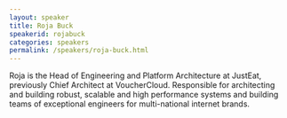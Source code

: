 ```yaml
---
layout: speaker
title: Roja Buck
speakerid: rojabuck
categories: speakers
permalink: /speakers/roja-buck.html
---
```


Roja is the Head of Engineering and Platform Architecture at JustEat, previously Chief Architect 
at VoucherCloud. Responsible for architecting and building robust, scalable and high performance 
systems and building teams of exceptional engineers for multi-national internet brands.